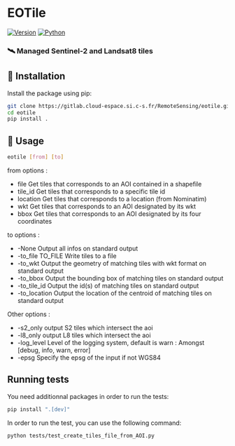 # EOTile
[![Version](https://img.shields.io/badge/Version-1.0.0-g)]() [![Python](https://img.shields.io/badge/Python-3.6+-blue)]()


### 🛰️ Managed Sentinel-2 and Landsat8 tiles

## 📡 Installation

Install the package using pip:
```sh
git clone https://gitlab.cloud-espace.si.c-s.fr/RemoteSensing/eotile.git
cd eotile
pip install .
```

## 📁 Usage

```sh
eotile [from] [to]
```

from options :
* file              Get tiles that corresponds to an AOI contained in a shapefile
* tile_id           Get tiles that corresponds to a specific tile id
* location          Get tiles that corresponds to a location (from Nominatim)
* wkt               Get tiles that corresponds to an AOI designated by its wkt
* bbox              Get tiles that corresponds to an AOI designated by its four coordinates

to options :
* -None                 Output all infos on standard output
* -to_file TO_FILE      Write tiles to a file
* -to_wkt               Output the geometry of matching tiles with wkt format on standard output
* -to_bbox              Output the bounding box of matching tiles on standard output
* -to_tile_id           Output the id(s) of matching tiles on standard output
* -to_location          Output the location of the centroid of matching tiles on standard output


Other options :
* -s2_only              output S2 tiles which intersect the aoi
* -l8_only              output L8 tiles which intersect the aoi
* -log_level		    Level of the logging system, default is warn : Amongst [debug, info, warn, error]
* -epsg                 Specify the epsg of the input if not WGS84


## Running tests

You need additionnal packages in order to run the tests:
```sh
pip install ".[dev]"
```

In order to run the test, you can use the following command:
```sh
python tests/test_create_tiles_file_from_AOI.py
```
